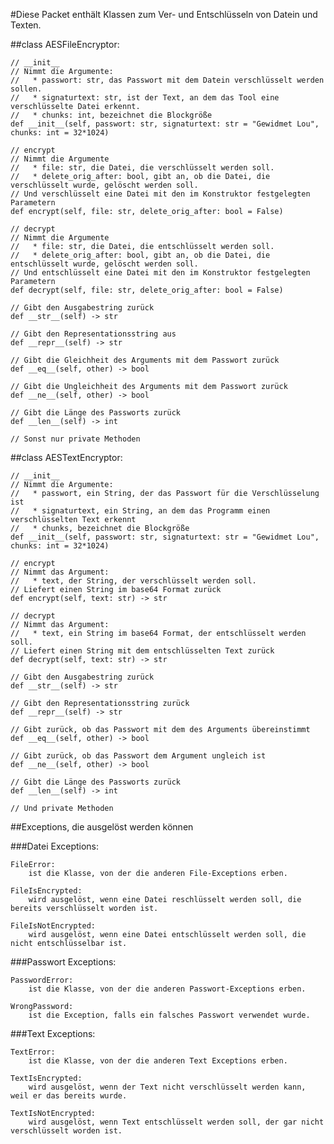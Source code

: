 #Diese Packet enthält Klassen zum Ver- und Entschlüsseln von Datein und Texten.

##class AESFileEncryptor:

    // __init__
    // Nimmt die Argumente:
    //   * passwort: str, das Passwort mit dem Datein verschlüsselt werden sollen.
    //   * signaturtext: str, ist der Text, an dem das Tool eine verschlüsselte Datei erkennt.
    //   * chunks: int, bezeichnet die Blockgröße
    def __init__(self, passwort: str, signaturtext: str = "Gewidmet Lou", chunks: int = 32*1024)
    
    // encrypt
    // Nimmt die Argumente
    //   * file: str, die Datei, die verschlüsselt werden soll.
    //   * delete_orig_after: bool, gibt an, ob die Datei, die verschlüsselt wurde, gelöscht werden soll.
    // Und verschlüsselt eine Datei mit den im Konstruktor festgelegten Parametern
    def encrypt(self, file: str, delete_orig_after: bool = False)
    
    // decrypt
    // Nimmt die Argumente
    //   * file: str, die Datei, die entschlüsselt werden soll.
    //   * delete_orig_after: bool, gibt an, ob die Datei, die entschlüsselt wurde, gelöscht werden soll.
    // Und entschlüsselt eine Datei mit den im Konstruktor festgelegten Parametern
    def decrypt(self, file: str, delete_orig_after: bool = False)
    
    // Gibt den Ausgabestring zurück
    def __str__(self) -> str
    
    // Gibt den Representationsstring aus
    def __repr__(self) -> str
    
    // Gibt die Gleichheit des Arguments mit dem Passwort zurück
    def __eq__(self, other) -> bool
    
    // Gibt die Ungleichheit des Arguments mit dem Passwort zurück
    def __ne__(self, other) -> bool
    
    // Gibt die Länge des Passworts zurück
    def __len__(self) -> int
    
    // Sonst nur private Methoden

##class AESTextEncryptor:

    // __init__
    // Nimmt die Argumente:
    //   * passwort, ein String, der das Passwort für die Verschlüsselung ist
    //   * signaturtext, ein String, an dem das Programm einen verschlüsselten Text erkennt
    //   * chunks, bezeichnet die Blockgröße
    def __init__(self, passwort: str, signaturtext: str = "Gewidmet Lou", chunks: int = 32*1024)
    
    // encrypt
    // Nimmt das Argument:
    //   * text, der String, der verschlüsselt werden soll.
    // Liefert einen String im base64 Format zurück
    def encrypt(self, text: str) -> str
    
    // decrypt
    // Nimmt das Argument:
    //   * text, ein String im base64 Format, der entschlüsselt werden soll.
    // Liefert einen String mit dem entschlüsselten Text zurück
    def decrypt(self, text: str) -> str
    
    // Gibt den Ausgabestring zurück
    def __str__(self) -> str
    
    // Gibt den Representationsstring zurück
    def __repr__(self) -> str
    
    // Gibt zurück, ob das Passwort mit dem des Arguments übereinstimmt
    def __eq__(self, other) -> bool
    
    // Gibt zurück, ob das Passwort dem Argument ungleich ist
    def __ne__(self, other) -> bool
    
    // Gibt die Länge des Passworts zurück
    def __len__(self) -> int
    
    // Und private Methoden

##Exceptions, die ausgelöst werden können

###Datei Exceptions:

    FileError:
        ist die Klasse, von der die anderen File-Exceptions erben.

    FileIsEncrypted:
        wird ausgelöst, wenn eine Datei reschlüsselt werden soll, die bereits verschlüsselt worden ist.

    FileIsNotEncrypted:
        wird ausgelöst, wenn eine Datei entschlüsselt werden soll, die nicht entschlüsselbar ist.

###Passwort Exceptions:

    PasswordError:
        ist die Klasse, von der die anderen Passwort-Exceptions erben.

    WrongPassword:
        ist die Exception, falls ein falsches Passwort verwendet wurde.

###Text Exceptions:

    TextError:
        ist die Klasse, von der die anderen Text Exceptions erben.

    TextIsEncrypted:
        wird ausgelöst, wenn der Text nicht verschlüsselt werden kann, weil er das bereits wurde.

    TextIsNotEncrypted:
        wird ausgelöst, wenn Text entschlüsselt werden soll, der gar nicht verschlüsselt worden ist.